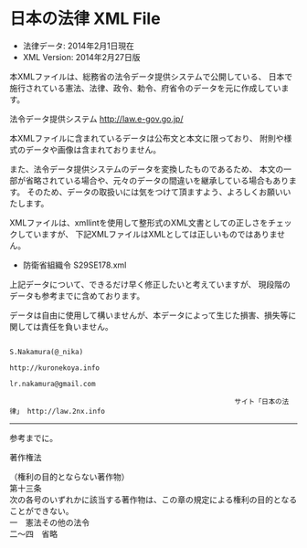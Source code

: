 # 日本の法律 XML File 

* 法律データ: 2014年2月1日現在
* XML Version: 2014年2月27日版

本XMLファイルは、総務省の法令データ提供システムで公開している、
日本で施行されている憲法、法律、政令、勅令、府省令のデータを元に作成しています。

法令データ提供システム http://law.e-gov.go.jp/

本XMLファイルに含まれているデータは公布文と本文に限っており、
附則や様式のデータや画像は含まれておりません。

また、法令データ提供システムのデータを変換したものであるため、
本文の一部が省略されている場合や、元々のデータの間違いを継承している場合もあります。
そのため、データの取扱いには気をつけて頂ますよう、よろしくお願いいたします。

XMLファイルは、xmllintを使用して整形式のXML文書としての正しさをチェックしていますが、
下記XMLファイルはXMLとしては正しいものではありません。
- 防衛省組織令 S29SE178.xml

上記データについて、できるだけ早く修正したいと考えていますが、
現段階のデータも参考までに含めております。

データは自由に使用して構いませんが、本データによって生じた損害、損失等に関しては責任を負いません。



                                                                                 S.Nakamura(@_nika)
                                                                             http://kuronekoya.info
                                                                              lr.nakamura@gmail.com

                                                           サイト「日本の法律」 http://law.2nx.info
---------------------------------------------------------------------------------------------------
参考までに。  

著作権法
  
（権利の目的とならない著作物）  
第十三条  
次の各号のいずれかに該当する著作物は、この章の規定による権利の目的となることができない。  
一　憲法その他の法令  
二～四　省略  
